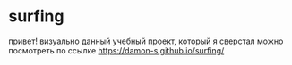 # surfing
привет! визуально данный учебный проект, который я сверстал можно посмотреть по ссылке https://damon-s.github.io/surfing/

